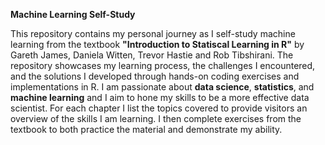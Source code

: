 **Machine Learning Self-Study**


This repository contains my personal journey as I self-study machine learning from the textbook **"Introduction to Statiscal Learning in R"** by Gareth James, Daniela Witten, Trevor Hastie and Rob Tibshirani.
The repository showcases my learning process, the challenges I encountered, and the solutions I developed through hands-on coding exercises and implementations in R. I am passionate about **data science**, **statistics**, and **machine learning**
and I aim to hone my skills to be a more effective data scientist. For each chapter I list the topics covered to provide visitors an overview of the skills I am learning. I then
complete exercises from the textbook to both practice the material and demonstrate my ability.
